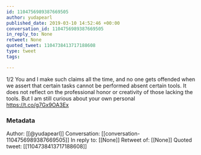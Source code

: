 ```yaml
---
id: 1104756989387669505
author: yudapearl
published_date: 2019-03-10 14:52:46 +00:00
conversation_id: 1104756989387669505
in_reply_to: None
retweet: None
quoted_tweet: 1104738413717188608
type: tweet
tags:

---
```


1/2
You and I make such claims all the time, and no one gets offended when we assert that certain tasks cannot be performed absent certain tools. It does not reflect on the professional honor or creativity of those lacking the tools. But I am still curious about your own personal https://t.co/g7Gx9OA3Ex

### Metadata

Author: [[@yudapearl]]
Conversation: [[conversation-1104756989387669505]]
In reply to: [[None]]
Retweet of: [[None]]
Quoted tweet: [[1104738413717188608]]
